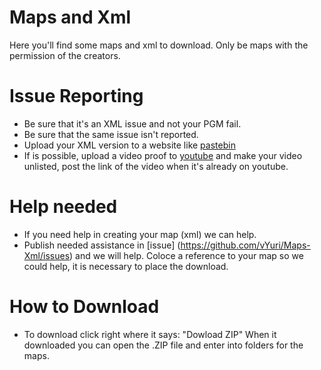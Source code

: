 # Maps and Xml
Here you'll find some maps and xml to download. Only be maps with the permission of the creators.


# Issue Reporting
- Be sure that it's an XML issue and not your PGM fail.
- Be sure that the same issue isn't reported.
- Upload your XML version to a website like [pastebin](https://pastebin.com)
- If is possible, upload a video proof to [youtube](https://youtube.com) and make your video unlisted, post the link of the video when it's already on youtube.


# Help needed
- If you need help in creating your map (xml) we can help.
- Publish needed assistance in [issue] (https://github.com/vYuri/Maps-Xml/issues) and we will help. Coloce a reference to your map so we could help, it is necessary to place the download.


# How to Download
- To download click right where it says: "Dowload ZIP" When it downloaded you can open the .ZIP file and enter into folders for the maps.
